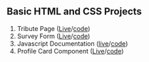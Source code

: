 

## Basic HTML and CSS Projects
1. Tribute Page ([Live](https:///devm75.github.io/Frontend_Projects/HTML&CSS/Tribute_page)/[code](https://github.com/devm75/Frontend_Projects/tree/main/HTML%26CSS/Tribute_page))
2. Survey Form ([Live](https://devm75.github.io/HTML&CSS/Survey_form)/[code](https://github.com/devm75/Frontend_Projects/tree/main/HTML%26CSS/Tribute_page))
3. Javascript Documentation ([live](https://devm75.github.io/Frontend_Projects/HTML&CSS/JS_doc)/[code](https://github.com/devm75/Frontend_Projects/tree/main/HTML%26CSS/JS_doc))                                                                                            
4. Profile Card Component ([Live](https://devm75.github.io/Frontend_Projects/Profile_card)/[code](https://github.com/devm75/Frontend_Projects/tree/main/HTML%26CSS/Profile_card))
